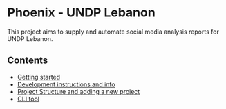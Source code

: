 # Phoenix - UNDP Lebanon
This project aims to supply and automate social media analysis reports for UNDP Lebanon.

## Contents
 - [Getting started](/docs/getting-started.md)
 - [Development instructions and info](/docs/development.md)
 - [Project Structure and adding a new project](/docs/project-structure.md)
 - [CLI tool](/docs/cli-tool.md)
